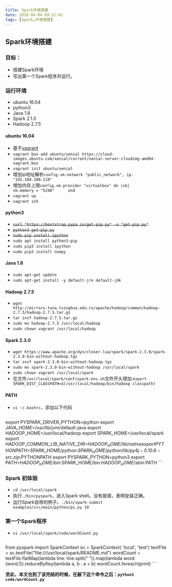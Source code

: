 ```yaml
---
title: Spark环境搭建
date: 2018-04-04 09:22:42
tags: [Spark,环境搭建]
---
```


## Spark环境搭建

### 目标：
+ 搭建Spark环境
+ 写出第一个Spark程序并运行。

### 运行环境
+ ubuntu 16.04
+ python3
+ Java 1.8
+ Spark 2.1.0
+ Hadoop 2.7.5

#### ubuntu 16.04
+ 基于[vagrant](https://www.vagrantup.com/)
+ `vagrant box add ubuntu/xenial https://cloud-images.ubuntu.com/xenial/current/xenial-server-cloudimg-amd64-vagrant.box`
+ `vagrant init ubuntu/xenial`
+ 增加ip地址解析`config.vm.network "public_network", ip: "192.168.100.110"`
+ 增加内存上限`config.vm.provider "virtualbox" do |vb|    	vb.memory = "5248"		end`
+ `vagrant up`
+ `vagrant ssh`

#### python3
+ ~~`curl "https://bootstrap.pypa.io/get-pip.py" -o "get-pip.py"`~~
+ ~~`python3 get-pip.py`~~
+ ~~`sudo pip install ipython`~~
+ `sudo apt install python3-pip`
+ `sudo pip3 install ipython`
+ `sudo pip3 install numpy`

#### Java 1.8
+ `sudo apt-get update`
+ `sudo apt-get install -y default-jre default-jdk`

#### Hadoop 2.7.5
+ `wget http://mirrors.tuna.tsinghua.edu.cn/apache/hadoop/common/hadoop-2.7.5/hadoop-2.7.5.tar.gz`
+ `tar zxvf hadoop-2.7.5.tar.gz`
+ `sudo mv hadoop-2.7.5 /usr/local/hadoop`
+ `sudo chown vagrant /usr/local/hadoop`

#### Spark 2.3.0
+ `wget https://www.apache.org/dyn/closer.lua/spark/spark-2.3.0/spark-2.3.0-bin-without-hadoop.tgz`
+ `tar zxvf spark-2.3.0-bin-without-hadoop.tgz`
+ `sudo mv spark-2.3.0-bin-without-hadoop /usr/local/spark`
+ `sudo chown vagrant /usr/local/spark`
+ 在文件`/usr/local/spark/conf/spark-env.sh`文件开头增加:`export SPARK_DIST_CLASSPATH=$(/usr/local/hadoop/bin/hadoop classpath)`

#### PATH
+ `vi ~/.bashrc`，添加以下代码
    ```
export PYSPARK_DRIVER_PYTHON=ipython
export JAVA_HOME=/usr/lib/jvm/default-java
export HADOOP_HOME=/usr/local/hadoop
export SPARK_HOME=/usr/local/spark
export HADOOP_COMMON_LIB_NATIVE_DIR=$HADOOP_HOME/lib/native
export PYTHONPATH=$SPARK_HOME/python:$SPARK_HOME/python/lib/py4j-0.10.6-src.zip:$PYTHONPATH
export PYSPARK_PYTHON=python3
export PATH=$HADOOP_HOME/bin:$SPARK_HOME/bin:$HADOOP_HOME/sbin:$PATH
    ```

### Spark 初体验

+ `cd /usr/local/spark`
+ 执行`./bin/pyspark`，进入Spark shell。没有报错，表明安装正确。
+ 运行Spark自带的例子。`./bin/spark-submit examples/src/main/python/pi.py 10`


### 第一个Spark程序

+ `vi /usr/local/spark/code/wordCount.py`

    ```Python
from pyspark import SparkContext
sc = SparkContext( 'local', 'test')
textFile = sc.textFile("file:///usr/local/spark/README.md")
wordCount = textFile.flatMap(lambda line: line.split(" ")).map(lambda word: (word,1)).reduceByKey(lambda a, b : a + b)
wordCount.foreach(print)
    ```

**至此，本文也到了该完结的时候，在敲下这个命令之后：`python3 code/wordCount.py`**